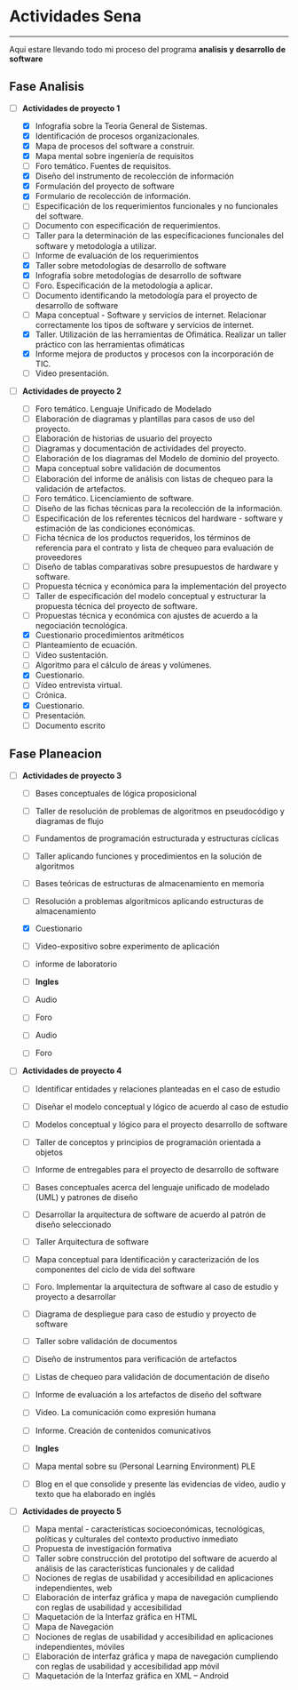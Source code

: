 # Actividades Sena
____________________
Aqui estare llevando todo mi proceso del programa **analisis y desarrollo de software**


## Fase Analisis

  * [ ] **Actividades de proyecto 1**
  
    * [x] Infografía sobre la Teoría General de Sistemas.
    * [x] Identificación de procesos organizacionales.
    * [x] Mapa de procesos del software a construir.
    * [x] Mapa mental sobre ingeniería de requisitos
    * [ ] Foro temático. Fuentes de requisitos.
    * [x] Diseño del instrumento de recolección de información
    * [x] Formulación del proyecto de software
    * [x] Formulario de recolección de información.
    * [ ] Especificación de los requerimientos funcionales y no funcionales del software.
    * [ ] Documento con especificación de requerimientos.
    * [ ] Taller para la determinación de las especificaciones funcionales del software y metodología a utilizar.
    * [ ] Informe de evaluación de los requerimientos
    * [x] Taller sobre metodologías de desarrollo de software
    * [x] Infografía sobre metodologías de desarrollo de software
    * [ ] Foro. Especificación de la metodología a aplicar.
    * [ ] Documento identificando la metodología para el proyecto de desarrollo de software
    * [ ] Mapa conceptual - Software y servicios de internet. Relacionar correctamente los tipos de software y servicios de internet.
    * [x] Taller. Utilización de las herramientas de Ofimática. Realizar un taller práctico con las herramientas ofimáticas
    * [x] Informe mejora de productos y procesos con la incorporación de TIC.
    * [ ] Video presentación.
    
  * [ ] **Actividades de proyecto 2**
    * [ ] Foro temático. Lenguaje Unificado de Modelado 
    * [ ] Elaboración de diagramas y plantillas para casos de uso del proyecto.
    * [ ] Elaboración de historias de usuario del proyecto
    * [ ] Diagramas y documentación de actividades del proyecto.
    * [ ] Elaboración de los diagramas del Modelo de dominio del proyecto.
    * [ ] Mapa conceptual sobre validación de documentos
    * [ ] Elaboración del informe de análisis con listas de chequeo para la validación de artefactos.
    * [ ] Foro temático. Licenciamiento de software.
    * [ ] Diseño de las fichas técnicas para la recolección de la información.
    * [ ] Especificación de los referentes técnicos del hardware - software y estimación de las condiciones económicas.
    * [ ] Ficha técnica de los productos requeridos, los términos de referencia para el contrato y lista de chequeo para evaluación de proveedores
    * [ ] Diseño de tablas comparativas sobre presupuestos de hardware y software.
    * [ ] Propuesta técnica y económica para la implementación del proyecto
    * [ ] Taller de especificación del modelo conceptual y estructurar la propuesta técnica del proyecto de software. 
    * [ ] Propuestas técnica y económica con ajustes de acuerdo a la negociación tecnológica.
    * [x] Cuestionario procedimientos aritméticos
    * [ ] Planteamiento de ecuación.
    * [ ] Video sustentación.
    * [ ] Algoritmo para el cálculo de áreas y volúmenes.
    * [x] Cuestionario.
    * [ ] Vídeo entrevista virtual.
    * [ ] Crónica.
    * [x] Cuestionario.
    * [ ] Presentación.
    * [ ] Documento escrito

## Fase Planeacion

  * [ ] **Actividades de proyecto 3**
  
    * [ ] Bases conceptuales de lógica proposicional
    * [ ] Taller de resolución de problemas de algoritmos en pseudocódigo y diagramas de flujo
    * [ ] Fundamentos de programación estructurada y estructuras cíclicas
    * [ ] Taller aplicando funciones y procedimientos en la solución de algoritmos 
    * [ ] Bases teóricas de estructuras de almacenamiento en memoria
    * [ ] Resolución a problemas algorítmicos aplicando estructuras de almacenamiento
    * [x] Cuestionario 
    * [ ] Video-expositivo sobre experimento de aplicación 
    * [ ] informe de laboratorio
    
    * [ ] **Ingles**
   
    * [ ] Audio    
    * [ ] Foro
    * [ ] Audio
    * [ ] Foro
    
  * [ ] **Actividades de proyecto 4**
  
    * [ ] Identificar entidades y relaciones planteadas en el caso de estudio 
    * [ ] Diseñar el modelo conceptual y lógico de acuerdo al caso de estudio 
    * [ ] Modelos conceptual y lógico para el proyecto desarrollo de software 
    * [ ] Taller de conceptos y principios de programación orientada a objetos
    * [ ] Informe de entregables para el proyecto de desarrollo de software
    * [ ] Bases conceptuales acerca del lenguaje unificado de modelado (UML) y patrones de diseño
    * [ ] Desarrollar la arquitectura de software de acuerdo al patrón de diseño seleccionado
    * [ ] Taller Arquitectura de software
    * [ ] Mapa conceptual para Identificación y caracterización de los componentes del ciclo de vida del software
    * [ ] Foro. Implementar la arquitectura de software al caso de estudio y proyecto a desarrollar
    * [ ] Diagrama de despliegue para caso de estudio y proyecto de software
    * [ ] Taller sobre validación de documentos
    * [ ] Diseño de instrumentos para verificación de artefactos 
    * [ ] Listas de chequeo para validación de documentación de diseño 
    * [ ] Informe de evaluación a los artefactos de diseño del software 
    * [ ] Video. La comunicación como expresión humana
    * [ ] Informe. Creación de contenidos comunicativos
   
    * [ ] **Ingles**
    
    * [ ] Mapa mental sobre su (Personal Learning Environment) PLE
    * [ ] Blog en el que consolide y presente las evidencias de video, audio y texto que ha elaborado en inglés
     
  * [ ] **Actividades de proyecto 5**
  
    * [ ] Mapa mental - características socioeconómicas, tecnológicas, políticas y culturales del contexto productivo inmediato 
    * [ ] Propuesta de investigación formativa
    * [ ] Taller sobre construcción del prototipo del software de acuerdo al análisis de las características funcionales y de calidad
    * [ ] Nociones de reglas de usabilidad y accesibilidad en aplicaciones independientes, web
    * [ ] Elaboración de interfaz gráfica y mapa de navegación cumpliendo con reglas de usabilidad y accesibilidad 
    * [ ] Maquetación de la Interfaz gráfica en HTML
    * [ ] Mapa de Navegación
    * [ ] Nociones de reglas de usabilidad y accesibilidad en aplicaciones independientes, móviles
    * [ ] Elaboración de interfaz gráfica y mapa de navegación cumpliendo con reglas de usabilidad y accesibilidad app móvil 
    * [ ] Maquetación de la Interfaz gráfica en XML – Android  
